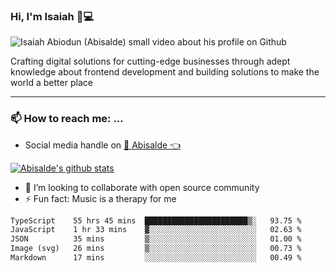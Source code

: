 ### Hi, I'm Isaiah 🌻💻

<img src="https://res.cloudinary.com/abisalde/image/upload/c_scale,h_311,w_816/v1616039512/Abisalde_github.gif" alt="Isaiah Abiodun (Abisalde) small video about his profile on Github">

Crafting digital solutions for cutting-edge businesses through adept knowledge about frontend development and building solutions to make the world a better place
<hr>

### 📫 How to reach me: ...
- Social media handle on <a href="https://twitter.com/abisalde">🔔  Abisalde   👈</a>


[![Abisalde's github stats](https://github-readme-stats.vercel.app/api?username=abisalde)](https://github.com/abisalde/github-readme-stats)

- 👯 I’m looking to collaborate with open source community
- ⚡ Fun fact: Music is a therapy for me


<!--
**abisalde/Abisalde** is a ✨ _special_ ✨ repository because its `README.md` (this file) appears on your GitHub profile.

Here are some ideas to get you started:


- 👯 I’m looking to collaborate with open source community
- 🤔 I’m looking for help with ...
- 💬 Ask me about ...
- 📫 How to reach me: ...
- 😄 Pronouns: ...
- ⚡ Fun fact: ...
-->

<!--START_SECTION:waka-->

```txt
TypeScript    55 hrs 45 mins  ███████████████████████▒░   93.75 %
JavaScript    1 hr 33 mins    ▓░░░░░░░░░░░░░░░░░░░░░░░░   02.63 %
JSON          35 mins         ▒░░░░░░░░░░░░░░░░░░░░░░░░   01.00 %
Image (svg)   26 mins         ▒░░░░░░░░░░░░░░░░░░░░░░░░   00.73 %
Markdown      17 mins         ░░░░░░░░░░░░░░░░░░░░░░░░░   00.49 %
```

<!--END_SECTION:waka-->

